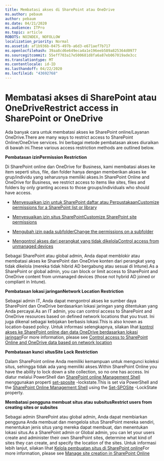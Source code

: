 ```yaml
---
title: Membatasi akses di SharePoint atau OneDrive
ms.author: pebaum
author: pebaum
ms.date: 04/21/2020
ms.audience: ITPro
ms.topic: article
ROBOTS: NOINDEX, NOFOLLOW
localization_priority: Normal
ms.assetid: af1b936b-0475-497b-a6d3-e671aef7b717
ms.openlocfilehash: 39aa8cd6e649eca4a1e196eeb589a825364d0977
ms.sourcegitcommit: 55eff703a17e500681d8fa6a87eb067019ade3cc
ms.translationtype: MT
ms.contentlocale: id-ID
ms.lasthandoff: 04/22/2020
ms.locfileid: "43692768"
---
```

# <a name="restrict-access-in-sharepoint-or-onedrive"></a><span data-ttu-id="e45ba-102">Membatasi akses di SharePoint atau OneDrive</span><span class="sxs-lookup"><span data-stu-id="e45ba-102">Restrict access in SharePoint or OneDrive</span></span>

<span data-ttu-id="e45ba-103">Ada banyak cara untuk membatasi akses ke SharePoint online/Layanan OneDrive.</span><span class="sxs-lookup"><span data-stu-id="e45ba-103">There are many ways to restrict access to SharePoint Online/OneDrive services.</span></span> <span data-ttu-id="e45ba-104">Ini berbagai metode pembatasan akses diuraikan di bawah ini.</span><span class="sxs-lookup"><span data-stu-id="e45ba-104">These various access restriction methods are outlined below.</span></span> 

<span data-ttu-id="e45ba-105">**Pembatasan izin**</span><span class="sxs-lookup"><span data-stu-id="e45ba-105">**Permission Restriction**</span></span>

<span data-ttu-id="e45ba-106">Di SharePoint online dan OneDrive for Business, kami membatasi akses ke item seperti situs, file, dan folder hanya dengan memberikan akses ke grup/individu yang seharusnya memiliki akses.</span><span class="sxs-lookup"><span data-stu-id="e45ba-106">In SharePoint Online and OneDrive for Business, we restrict access to items like sites, files and folders by only granting access to those groups/individuals who should have access.</span></span>

- [<span data-ttu-id="e45ba-107">Menyesuaikan izin untuk SharePoint daftar atau Perpustakaan</span><span class="sxs-lookup"><span data-stu-id="e45ba-107">Customize permissions for a SharePoint list or library</span></span>](https://support.office.com/article/Customize-permissions-for-a-SharePoint-list-or-library-02d770f3-59eb-4910-a608-5f84cc297782)

- [<span data-ttu-id="e45ba-108">Menyesuaikan izin situs SharePoint</span><span class="sxs-lookup"><span data-stu-id="e45ba-108">Customize SharePoint site permissions</span></span>](https://docs.microsoft.com/sharepoint/customize-sharepoint-site-permissions)

- [<span data-ttu-id="e45ba-109">Mengubah izin pada subfolder</span><span class="sxs-lookup"><span data-stu-id="e45ba-109">Change the permissions on a subfolder</span></span>](https://support.office.com/article/Change-the-permissions-on-a-subfolder-5427BD7C-F20A-4F75-8CF2-5359DD45A1A6)

- [<span data-ttu-id="e45ba-110">Mengontrol akses dari perangkat yang tidak dikelola</span><span class="sxs-lookup"><span data-stu-id="e45ba-110">Control access from unmanaged devices</span></span>](https://docs.microsoft.com/sharepoint/control-access-from-unmanaged-devices)

<span data-ttu-id="e45ba-111">Sebagai SharePoint atau global admin, Anda dapat memblokir atau membatasi akses ke SharePoint dan OneDrive konten dari perangkat yang tidak dikelola (mereka tidak hibrid AD bergabung atau sesuai di Intune).</span><span class="sxs-lookup"><span data-stu-id="e45ba-111">As a SharePoint or global admin, you can block or limit access to SharePoint and OneDrive content from unmanaged devices (those not hybrid AD joined or compliant in Intune).</span></span>

<span data-ttu-id="e45ba-112">**Pembatasan lokasi jaringan**</span><span class="sxs-lookup"><span data-stu-id="e45ba-112">**Network Location Restriction**</span></span>

<span data-ttu-id="e45ba-113">Sebagai admin IT, Anda dapat mengontrol akses ke sumber daya SharePoint dan OneDrive berdasarkan lokasi jaringan yang ditentukan yang Anda percayai.</span><span class="sxs-lookup"><span data-stu-id="e45ba-113">As an IT admin, you can control access to SharePoint and OneDrive resources based on defined network locations that you trust.</span></span> <span data-ttu-id="e45ba-114">Ini juga dikenal sebagai kebijakan berbasis lokasi.</span><span class="sxs-lookup"><span data-stu-id="e45ba-114">This is also known as location-based policy.</span></span> <span data-ttu-id="e45ba-115">Untuk informasi selengkapnya, silakan lihat [kontrol akses ke SharePoint online dan data OneDrive berdasarkan lokasi jaringan](https://docs.microsoft.com/sharepoint/control-access-based-on-network-location)</span><span class="sxs-lookup"><span data-stu-id="e45ba-115">For more information, please see [Control access to SharePoint Online and OneDrive data based on network location](https://docs.microsoft.com/sharepoint/control-access-based-on-network-location)</span></span>

<span data-ttu-id="e45ba-116">**Pembatasan kunci situs**</span><span class="sxs-lookup"><span data-stu-id="e45ba-116">**Site Lock Restriction**</span></span> 

<span data-ttu-id="e45ba-117">Dalam SharePoint online Anda memiliki kemampuan untuk mengunci koleksi situs, sehingga tidak ada yang memiliki akses.</span><span class="sxs-lookup"><span data-stu-id="e45ba-117">Within SharePoint Online you have the ability to lock down a site collection, so no one has access.</span></span> <span data-ttu-id="e45ba-118">Ini diatur melalui PowerShell dan [SharePoint online Management Shell](https://docs.microsoft.com/powershell/sharepoint/sharepoint-online/connect-sharepoint-online?view=sharepoint-ps) menggunakan properti [set-sposite](https://docs.microsoft.com/powershell/module/sharepoint-online/set-sposite?view=sharepoint-ps) -lockstate.</span><span class="sxs-lookup"><span data-stu-id="e45ba-118">This is set via PowerShell and the [SharePoint Online Management Shell](https://docs.microsoft.com/powershell/sharepoint/sharepoint-online/connect-sharepoint-online?view=sharepoint-ps) using the [Set-SPOSite](https://docs.microsoft.com/powershell/module/sharepoint-online/set-sposite?view=sharepoint-ps) -LockState property.</span></span>

<span data-ttu-id="e45ba-119">**Membatasi pengguna membuat situs atau subsitus**</span><span class="sxs-lookup"><span data-stu-id="e45ba-119">**Restrict users from creating sites or subsites**</span></span>

<span data-ttu-id="e45ba-120">Sebagai admin SharePoint atau global admin, Anda dapat membiarkan pengguna Anda membuat dan mengelola situs SharePoint mereka sendiri, menentukan jenis situs yang mereka dapat membuat, dan menentukan lokasi situs.</span><span class="sxs-lookup"><span data-stu-id="e45ba-120">As a SharePoint admin or Global admin, you can let your users create and administer their own SharePoint sites, determine what kind of sites they can create, and specify the location of the sites.</span></span> <span data-ttu-id="e45ba-121">Untuk informasi lebih lanjut, silakan lihat [Kelola pembuatan situs di SharePoint online](https://docs.microsoft.com/sharepoint/manage-site-creation)</span><span class="sxs-lookup"><span data-stu-id="e45ba-121">For more information, please see [Manage site creation in SharePoint Online](https://docs.microsoft.com/sharepoint/manage-site-creation)</span></span>

